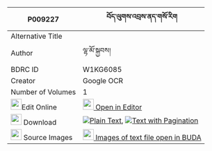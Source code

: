 |P009227|བོད་ལུགས་འབྲས་ནད་གསོ་རིག 
| --- | --- 
|Alternative Title |
|Author| ལྷ་མོ་སྐྱབས།
|BDRC ID | W1KG6085
|Creator | Google OCR
|Number of Volumes| 1
|<img width="25" src="https://img.icons8.com/color/25/000000/edit-property.png">Edit Online| [<img width="25" src="https://avatars.githubusercontent.com/u/45091458?s=200&v=4"> Open in Editor](http://editor.openpecha.org/P009227)
|<img width="25" src="https://img.icons8.com/fluent/48/000000/download-2.png"/>  Download | [![](https://img.icons8.com/color/20/000000/txt.png)Plain Text](https://github.com/Openpecha/P009227/releases/download/v1/boluk_drene_sorik_plain_P009227.zip), [![](https://img.icons8.com/color/20/000000/txt.png)Text with Pagination](https://github.com/Openpecha/P009227/releases/download/v1/boluk_drene_sorik_pages_P009227.zip)
|<img width="25" src="https://img.icons8.com/plasticine/100/000000/pictures-folder.png"/>  Source Images | [<img width="25" src="https://library.bdrc.io/icons/BUDA-small.svg"> Images of text file open in BUDA](https://library.bdrc.io/show/bdr:W1KG6085)